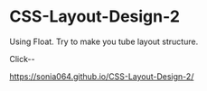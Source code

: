 # CSS-Layout-Design-2
Using Float. Try to make you tube layout structure.

Click--




https://sonia064.github.io/CSS-Layout-Design-2/
